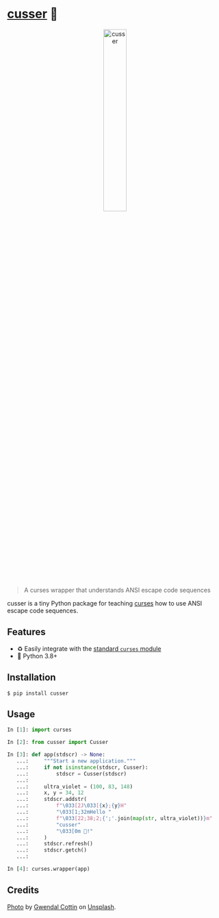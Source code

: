 
# [cusser](https://github.com/getcuia/cusser#readme) 🤬

<div align="center">
    <img class="hero" src="https://github.com/getcuia/cusser/raw/main/banner.jpg" alt="cusser" width="33%" />
</div>

> A curses wrapper that understands ANSI escape code sequences

cusser is a tiny Python package for teaching
[curses](https://docs.python.org/3/library/curses.html) how to use ANSI escape
code sequences.

## Features

-   ♻️ Easily integrate with the
    [standard `curses` module](https://docs.python.org/3/library/curses.html)
-   🐍 Python 3.8+

## Installation

```console
$ pip install cusser
```

## Usage

```python
In [1]: import curses

In [2]: from cusser import Cusser

In [3]: def app(stdscr) -> None:
   ...:     """Start a new application."""
   ...:     if not isinstance(stdscr, Cusser):
   ...:         stdscr = Cusser(stdscr)
   ...:
   ...:     ultra_violet = (100, 83, 148)
   ...:     x, y = 34, 12
   ...:     stdscr.addstr(
   ...:         f"\033[2J\033[{x};{y}H"
   ...:         "\033[1;32mHello "
   ...:         f"\033[22;38;2;{';'.join(map(str, ultra_violet))}m"
   ...:         "cusser"
   ...:         "\033[0m 🤬!"
   ...:     )
   ...:     stdscr.refresh()
   ...:     stdscr.getch()
   ...:

In [4]: curses.wrapper(app)
```

## Credits

[Photo](https://github.com/getcuia/cusser/raw/main/banner.jpg) by
[Gwendal Cottin](https://unsplash.com/@gwendal?utm_source=unsplash&utm_medium=referral&utm_content=creditCopyText)
on
[Unsplash](https://unsplash.com/?utm_source=unsplash&utm_medium=referral&utm_content=creditCopyText).
